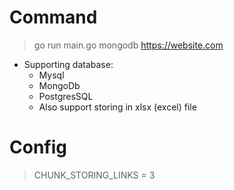 # Command

> go run main.go mongodb https://website.com

* Supporting database:
    * Mysql
    * MongoDb
    * PostgresSQL
    * Also support storing in xlsx (excel) file

# Config 

> CHUNK_STORING_LINKS = 3
